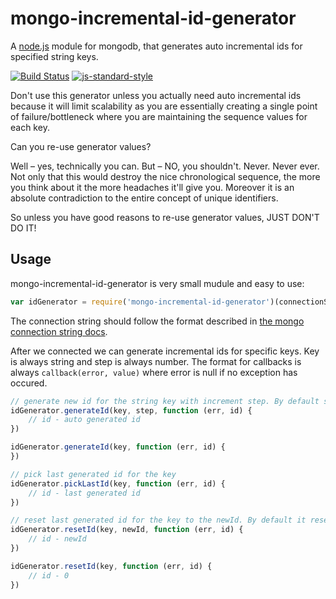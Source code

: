 # mongo-incremental-id-generator

A [node.js](http://nodejs.org) module for mongodb, that generates auto incremental ids for specified string keys. 

[![Build Status](https://travis-ci.org/lionvs/mongo-incremental-id-generator.svg?branch=master)](https://travis-ci.org/lionvs/mongo-incremental-id-generator)
[![js-standard-style](https://img.shields.io/badge/code%20style-standard-brightgreen.svg?style=flat)](https://github.com/feross/standard)

Don't use this generator unless you actually need auto incremental ids because it will limit scalability as you are essentially creating a single point of failure/bottleneck where you are maintaining the sequence values for each key.

Can you re-use generator values?

Well – yes, technically you can. But – NO, you shouldn't. Never. Never ever. Not only that this would destroy the nice chronological sequence, the more you think about it the more headaches it'll give you. Moreover it is an absolute contradiction to the entire concept of unique identifiers.

So unless you have good reasons to re-use generator values, JUST DON'T DO IT!


## Usage

mongo-incremental-id-generator is very small mudule and easy to use:

```js
var idGenerator = require('mongo-incremental-id-generator')(connectionString)
```

The connection string should follow the format described in [the mongo connection string docs](http://docs.mongodb.org/manual/reference/connection-string/).

After we connected we can generate incremental ids for specific keys. Key is always string and step is always number.
The format for callbacks is always `callback(error, value)` where error is null if no exception has occured.

```js
// generate new id for the string key with increment step. By default step is equal to 1
idGenerator.generateId(key, step, function (err, id) {
	// id - auto generated id
})

idGenerator.generateId(key, function (err, id) {
})

// pick last generated id for the key
idGenerator.pickLastId(key, function (err, id) {
	// id - last generated id
})

// reset last generated id for the key to the newId. By default it resets to 0.
idGenerator.resetId(key, newId, function (err, id) {
	// id - newId
})

idGenerator.resetId(key, function (err, id) {
	// id - 0
})

